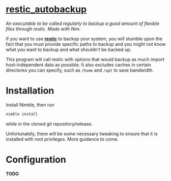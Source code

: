 # [restic_autobackup](https://github.com/jasyip/restic_autobackup.git)
*An executable to be called regularly to backup a good amount of flexible files through restic. Made with Nim.*

If you want to use [**restic**](https://restic.net/) to backup your system, you will stumble upon
the fact that you must provide specific paths to backup and you might not know what you want to backup and what shouldn't be backed up.

This program will call restic with options that would backup as much import host-independent data as possible.
It also excludes caches in certain directores you can specify, such as `/home` and `/opt` to save bandwidth.

# Installation

Install Nimble, then run

```sh
nimble install
```

while in the cloned git repository/release.

Unfortunately, there will be some necessary tweaking to ensure that it is installed with root privileges. More guidance to come.


# Configuration

**TODO**

